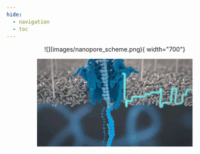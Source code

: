 ```yaml
---
hide:
  - navigation
  - toc
---
```


<center>
![](images/nanopore_scheme.png){ width="700"}

![](images/nanopore-minion-dna-sequencing-animated.gif)
</center>

